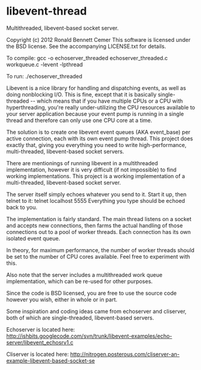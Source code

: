 # libevent-thread

Multithreaded, libevent-based socket server.

Copyright (c) 2012 Ronald Bennett Cemer
This software is licensed under the BSD license.
See the accompanying LICENSE.txt for details.

To compile: gcc -o echoserver_threaded echoserver_threaded.c workqueue.c -levent -lpthread

To run: ./echoserver_threaded


Libevent is a nice library for handling and dispatching events, as well as doing nonblocking I/O.  This is fine, except that it is basically single-threaded -- which means that if you have multiple CPUs or a CPU with hyperthreading, you're really under-utilizing the CPU resources available to your server application because your event pump is running in a single thread and therefore can only use one CPU core at a time.

The solution is to create one libevent event queues (AKA event_base) per active connection, each with its own event pump thread.  This project does exactly that, giving you everything you need to write high-performance, multi-threaded, libevent-based socket servers.

There are mentionings of running libevent in a multithreaded implementation, however it is very difficult (if not impossible) to find working implementations.  This project is a working implementation of a multi-threaded, libevent-based socket server.

The server itself simply echoes whatever you send to it.  Start it up, then telnet to it:
    telnet localhost 5555
Everything you type should be echoed back to you.

The implementation is fairly standard.  The main thread listens on a socket and accepts new connections, then farms the actual handling of those connections out to a pool of worker threads.  Each connection has its own isolated event queue.

In theory, for maximum performance, the number of worker threads should be set to the number of CPU cores available.  Feel free to experiment with this.

Also note that the server includes a multithreaded work queue implementation, which can be re-used for other purposes.

Since the code is BSD licensed, you are free to use the source code however you wish, either in whole or in part.

Some inspiration and coding ideas came from echoserver and cliserver, both of which are single-threaded, libevent-based servers.

Echoserver is located here: http://ishbits.googlecode.com/svn/trunk/libevent-examples/echo-server/libevent_echosrv1.c

Cliserver is located here: http://nitrogen.posterous.com/cliserver-an-example-libevent-based-socket-se
